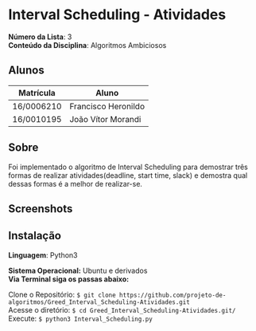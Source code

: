 # Interval Scheduling - Atividades

**Número da Lista**: 3 </br>
**Conteúdo da Disciplina**: Algoritmos Ambiciosos </br>

## Alunos
|Matrícula | Aluno |
| -- | -- |
| 16/0006210 | Francisco Heronildo |
| 16/0010195 | João Vítor Morandi |

## Sobre
Foi implementado o algoritmo de Interval Scheduling para demostrar três formas de realizar atividades(deadline, start time, slack) e demostra qual dessas formas é a melhor de realizar-se.

## Screenshots

## Instalação

**Linguagem**: Python3 </br>

**Sistema Operacional:** Ubuntu e derivados </br>
**Via Terminal siga os passas abaixo:** </br>

Clone o Repositório:
`$ git clone https://github.com/projeto-de-algoritmos/Greed_Interval_Scheduling-Atividades.git` </br>
Acesse o diretório:
`$ cd Greed_Interval_Scheduling-Atividades.git/` </br>
Execute:
`$ python3 Interval_Scheduling.py` </br>
